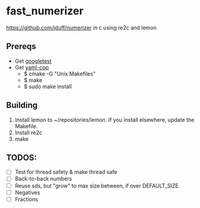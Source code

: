 # fast_numerizer

https://github.com/jduff/numerizer in c using re2c and lemon

## Prereqs

- Get [googletest](https://github.com/google/googletest)
- Get [yaml-cpp](https://github.com/jbeder/yaml-cpp)
    - $ cmake -G "Unix Makefiles"
    - $ make
    - $ sudo make install

## Building

1. Install lemon to ~/repositories/lemon. If you install elsewhere, update the Makefile.
2. Install re2c
3. make

## TODOS:

- [ ] Test for thread safety & make thread safe
- [ ] Back-to-back numbers
- [ ] Reuse sds, but "grow" to max size between, if over DEFAULT_SIZE
- [ ] Negatives
- [ ] Fractions
